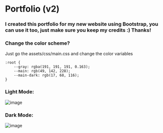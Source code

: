 # Portfolio (v2)

### I created this portfolio for my new website using Bootstrap, you can use it too, just make sure you keep my credits :) Thanks!

### Change the color scheme?
Just go the assets/css/main.css and change the color variables
```
:root {
    --gray: rgba(191, 191, 191, 0.163);
    --main: rgb(49, 142, 228);
    --main-dark: rgb(17, 68, 116);
}
```



### Light Mode: 
![image](https://github.com/hbakouane/portfolio-v2/assets/57842491/671e8d87-9064-4454-afb8-97bc0ba5bc92)


### Dark Mode: 
![image](https://github.com/hbakouane/portfolio-v2/assets/57842491/341e3050-7742-4032-8500-05dcf1959930)
